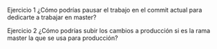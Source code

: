 Ejercicio 1
¿Cómo podrías pausar el trabajo en el commit actual para dedicarte a trabajar en master?











Ejercicio 2
¿Cómo podrías subir los cambios a producción si es la rama master la que se usa para producción?



